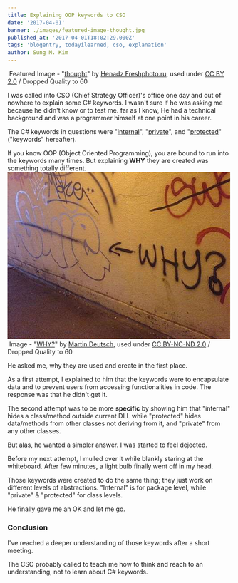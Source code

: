 ```yaml
---
title: Explaining OOP keywords to CSO
date: '2017-04-01'
banner: ./images/featured-image-thought.jpg
published_at: '2017-04-01T18:02:29.000Z'
tags: 'blogentry, todayilearned, cso, explanation'
author: Sung M. Kim
---
```


 Featured Image - "[thought](https://www.flickr.com/photos/fresh_photo/3479598520/in/photolist-6itRpW-8YV4K5-cbFuP-6nB9e7-pese9F-fZq5k-boP9f-33uSN8-36dp5A-CvkE9i-eqgjAZ-9xFSCY-5pGeQz-oW7kV-2qiyY-5ohott-7MqMb9-8Cty3b-wuTaa-9kSzg-5Qxk7D-S9cyEx-LkM3u-5xgQBY-Qwyaau-4PuREH-EvADN-51BgCF-7twbdi-y3FRQ-66HNpY-mSzh2-2RUC4-h4S9Jo-RxT8e9-7biKoj-oyHheo-4DC4Af-b5wD6k-38oAT-oVFdt1-9bMCiU-82STq-3X3G8G-dMtDHi-5QqfY2-RhZgsm-2TC9gp-8JD5NQ-68Jnd5)" by [Henadz Freshphoto.ru](https://www.flickr.com/photos/fresh_photo/), used under [CC BY 2.0](https://creativecommons.org/licenses/by/2.0/) / Dropped Quality to 60

I was called into CSO (Chief Strategy Officer)'s office one day and out of nowhere to explain some C# keywords. I wasn't sure if he was asking me because he didn't know or to test me. far as I know, He had a technical background and was a programmer himself at one point in his career.

The C# keywords in questions were "[internal](https://msdn.microsoft.com/en-us/library/7c5ka91b.aspx)", "[private](https://msdn.microsoft.com/en-us/library/st6sy9xe.aspx)", and "[protected](https://msdn.microsoft.com/en-us/library/bcd5672a.aspx)" ("keywords" hereafter).

If you know OOP (Object Oriented Programming), you are bound to run into the keywords many times. But explaining **WHY** they are created was something totally different. ![](./images/why.jpg)  Image - "[WHY?](https://www.flickr.com/photos/teflon/128827389/in/photolist-cogTT-2Fe52-2Fea6-2Fe85-ebK7ri-kLFg-9yaos5-c5RFo-8jxPcU-5mRVt7-5mRVzf-NzcYg-6Bm1xS-5RTAYN-5mRVKY-6CaRNc-adWDJ7-eHPQRX-4N137b-c9GE7w-7oLZc5-5GKNcU-obNEX1-5mRVcb-sCmzUS-5mRVNb-5mRVDm-5o5Ga8-5vYzTD-5mMFrv-4BWetp-7f6H73-5mRVGY-5mRVgo-4BWeDV-5mMFfX-9iMK47-e6r1Q7-7XvXtS-pg8efy-51DcAc-bQJ7C4-djnqHW-stvmRg-SiQ3F8-sjf9Yx-5Y5kW-mg6Ree-9H3aSr-ofmEhH)" by [Martin Deutsch](https://www.flickr.com/photos/teflon/), used under [CC BY-NC-ND 2.0](https://creativecommons.org/licenses/by-nc-nd/2.0/) / Dropped Quality to 60

He asked me, why they are used and create in the first place.

As a first attempt, I explained to him that the keywords were to encapsulate data and to prevent users from accessing functionalities in code. The response was that he didn't get it.

The second attempt was to be more **specific** by showing him that "internal" hides a class/method outside current DLL while "protected" hides data/methods from other classes not deriving from it, and "private" from any other classes.

But alas, he wanted a simpler answer. I was started to feel dejected.

Before my next attempt, I mulled over it while blankly staring at the whiteboard. After few minutes, a light bulb finally went off in my head.

Those keywords were created to do the same thing; they just work on different levels of abstractions. "Internal" is for package level, while "private" & "protected" for class levels.

He finally gave me an OK and let me go.

### Conclusion

I've reached a deeper understanding of those keywords after a short meeting.

The CSO probably called to teach me how to think and reach to an understanding, not to learn about C# keywords.

